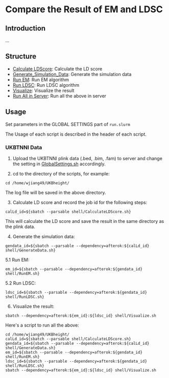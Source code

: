 # Compare the Result of EM and LDSC

## Introduction

...

## Structure

* [Calculate LDScore](cal_ld.R): Calculate the LD score
* [Generate_Simulation_Data](gen_simul_data.R): Generate the simulation data
* [Run EM](lmm_em.py): Run EM algorithm
* [Run LDSC](irwls.py): Run LDSC algorithm
* [Visualize](visualize.py): Visualize the result
* [Run All in Server](run.slurm): Run all the above in server

## Usage

Set parameters in the GLOBAL SETTINGS part of `run.slurm` 

The Usage of each script is described in the header of each script.

### UKBTNNI Data

1. Upload the UKBTNNI plink data (.bed, .bim, .fam) to server and change the setting in [GlobalSettings.sh](shell/GlobalSettings.sh) accordingly.

2. cd to the directory of the scripts, for example:

```{bash}
cd /home/wjiang49/UKBheight/
```

The log file will be saved in the above directory.

3. Calculate LD score and record the job id for the following steps:

```{bash}
calLd_id=${sbatch --parsable shell/CalculateLDScore.sh}
```

This will calculate the LD score and save the result in the same directory as the plink data.

4. Generate the simulation data:

```{bash}
gendata_id=${sbatch --parsable --dependency=afterok:${calLd_id} shell/GenerateData.sh}
```

5.1 Run EM:

```{bash}
em_id=${sbatch --parsable --dependency=afterok:${gendata_id} shell/RunEM.sh}
```

5.2 Run LDSC:

```{bash}
ldsc_id=${sbatch --parsable --dependency=afterok:${gendata_id} shell/RunLDSC.sh}
```

6. Visualize the result:

```{bash}
sbatch --dependency=afterok:${em_id}:${ldsc_id} shell/Visualize.sh
```

Here's a script to run all the above:

```{bash}
cd /home/wjiang49/UKBheight/
calLd_id=${sbatch --parsable shell/CalculateLDScore.sh}
gendata_id=${sbatch --parsable --dependency=afterok:${calLd_id} shell/GenerateData.sh}
em_id=${sbatch --parsable --dependency=afterok:${gendata_id} shell/RunEM.sh}
ldsc_id=${sbatch --parsable --dependency=afterok:${gendata_id} shell/RunLDSC.sh}
sbatch --dependency=afterok:${em_id}:${ldsc_id} shell/Visualize.sh
```
